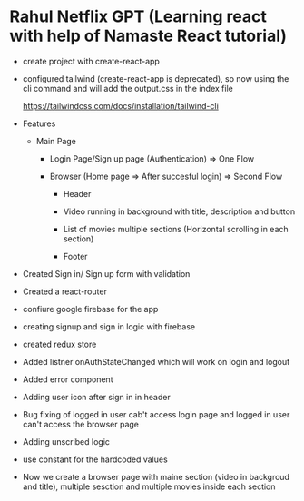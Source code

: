 # Rahul Netflix GPT (Learning react with help of Namaste React tutorial)

- create project with create-react-app
- configured tailwind (create-react-app is deprecated), so now using the cli command and will add the output.css in the index file

    https://tailwindcss.com/docs/installation/tailwind-cli

- Features

  - Main Page

    - Login Page/Sign up page (Authentication) => One Flow

    - Browser (Home page => After succesful login) => Second Flow

      - Header
      - Video running in background with title, description and button
      - List of movies multiple sections (Horizontal scrolling in each section)

      - Footer


- Created Sign in/ Sign up form with validation
- Created a react-router
- confiure google firebase for the app
- creating signup and sign in logic with firebase
- created redux store
- Added listner onAuthStateChanged which will work on login and logout
- Added error component
- Adding user icon after sign in in header

- Bug fixing of logged in user cab't access login page and logged in user can't access the browser page
- Adding unscribed logic
- use constant for the hardcoded values

- Now we create a browser page with maine section (video in backgroud and title), multiple sesction and multiple movies inside each section 